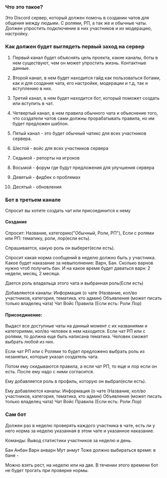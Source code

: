 ### Что это такое?
Это Discord сервер, который должен помочь в создании чатов для общения между людьми. С ролями, РП, а так же и обычные чаты. Должен упростить подключение в них участников и их модерацию, настройку.
### Как должен будет выглядеть первый заход на сервер
1. Первый канал будет объяснять цель проекта, какие каналы, боты в нем существуют, чем он может упростить жизнь. Контактные данные.

2. Второй канал, в нем будет находится гайд как пользоваться ботами, как и для создания чата, его настройке, модерации и т.д, так и вступлению в них.

3. Третий канал, в нем будет находится бот, который поможет создать или вступить в чат.

4. Четвертый канал, в нем правила обычного чата и объяснение того, что создатели чатов сами должны прорабатывать правила, но им будет предложен шаблон.

5. Пятый канал - это будет обычный чатикс для всех участников сервера.

6. Шестой - войс для всех участников сервера

7. Седьмой - репорты на игроков

8. Восьмой - форум где будут предложения для улучшения сервера

9. Девятый - фидбек о проблемах

10. Десятый - обновления

### Бот в третьем канале
Спросит вы хотите создать чат или присоединится к нему

#### Создание
Спросит: Название, категорию("Обычный, Роли, РП"),
Если с ролями или РП: тематику, роли, лор(если есть).

Спрашивается, какую роль он выберет(если есть).

Спросит какая норма сообщений в неделю должно быть у участника.
Какое будет наказание за невыполнение: Варн, Бан.
Сколько варнов нужно чтоб получить бан.
И на какое время будет даваться варн: 2 недели, месяц, 2 месяца.

Дается роль владельца этого чата и выбранная роль(Если есть)

Добавляются каналы:
Информация (о чате (Название, кол/во участников, категория, тематика, кто админ)
Объявления (может писать только владелец чата)
Чат
Войс
Правила
(Если есть:
Роли
Лор)

#### Присоединение:
Выдаст все доступные чаты на данный момент с их названиями и категориями, кол/во человек в нем находится. Если чат РП или с ролями, то должна еще быть написана тематика. Человек сможет выбрать любой из них.

Если чат РП или с Ролями то будет предложено выбрать роль из незанятых, которые указал создатель чата.

Потом ему скидываются правила, а если чат РП, то еще и лор если он есть.
После ему надо с ними согласится.

Ему добавляется роль в профиль, которую он выбрал(если есть).

Ему добавляются каналы:
Информация (о чате (Название, кол/во участников, категория, тематика, кто админ)
Объявления (может писать только владелец чата)
Чат
Войс
Правила
(Если есть:
Роли
Лор)
### Сам бот
Должен раз в неделю проверять каждого участника в чате, есть ли у него норма за неделю указанная в этом чате и указанное наказание.

Команды:
Вывод статистики участников за неделю и день.

Бан
Анбан
Варн
анварн
Мут
анмут
Тоже должно выбираться время:
в бане - 

Можно взять рест, на неделю или на две. В течении этого времени бот не будет трогать при проверке нормы.